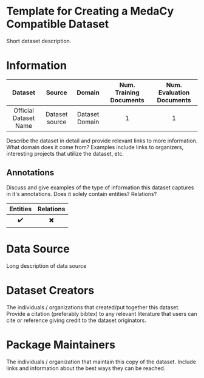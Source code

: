 # Template for Creating a MedaCy Compatible Dataset

Short dataset description.

# Information


| Dataset | Source | Domain | Num. Training Documents | Num. Evaluation Documents|
| :-------: | :----------------: |:-------------:| :----: | :----: |
|Official Dataset Name| Dataset source | Dataset Domain | 1 | 1 |

Describe the dataset in detail and provide relevant links to more information. What domain does it come from? Examples include links to organizers, interesting projects that utilize the dataset, etc.

## Annotations
Discuss and give examples of the type of information this dataset captures
in it's annotations. Does it solely contain entities? Relations?

| Entities | Relations |
| :-------: | :----------------: |
| :heavy_check_mark: | :heavy_multiplication_x: | 


# Data Source
Long description of data source

Dataset Creators
================
The individuals / organizations that created/put together this dataset.
Provide a citation (preferably bibtex) to any relevant literature that users can cite or reference giving credit to the dataset originators.

Package Maintainers
===================
The individuals / organization that maintain this copy of the dataset. Include links
and information about the best ways they can be reached.

